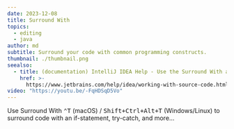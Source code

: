 ```yaml
---
date: 2023-12-08
title: Surround With
topics:
  - editing
  - java
author: md
subtitle: Surround your code with common programming constructs.
thumbnail: ./thumbnail.png
seealso:
  - title: (documentation) IntelliJ IDEA Help - Use the Surround With action
    href: >-
      https://www.jetbrains.com/help/idea/working-with-source-code.html#use-the-surround-with-action
video: "https://youtu.be/-FqHDSqD5Vo"
---
```


Use Surround With <kbd>⌃T</kbd> (macOS) / <kbd>Shift+Ctrl+Alt+T</kbd> (Windows/Linux) to surround code with an if-statement, try-catch, and more...
